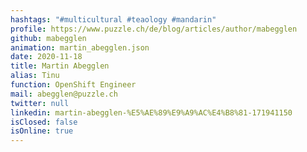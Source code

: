 ```yaml
---
hashtags: "#multicultural #teaology #mandarin"
profile: https://www.puzzle.ch/de/blog/articles/author/mabegglen
github: mabegglen
animation: martin_abegglen.json
date: 2020-11-18
title: Martin Abegglen
alias: Tinu
function: OpenShift Engineer
mail: abegglen@puzzle.ch
twitter: null
linkedin: martin-abegglen-%E5%AE%89%E9%A9%AC%E4%B8%81-171941150
isClosed: false
isOnline: true
---
```

